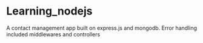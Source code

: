 # Learning_nodejs
A contact management app built on express.js and mongodb.
Error handling included
middlewares and controllers
